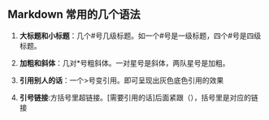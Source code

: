 ## Markdown 常用的几个语法

1. **大标题和小标题**：几个#号几级标题。如一个#号是一级标题，四个#号是四级标题。

2. **加粗和斜体**：几对*号粗斜体。一对星号是斜体，两队星号是加粗。

3. **引用别人的话**：一个>号变引用。即可呈现出灰色底色引用的效果

4. **引号链接**:方括号里超链接。[需要引用的话]后面紧跟（），括号里是对应的链接